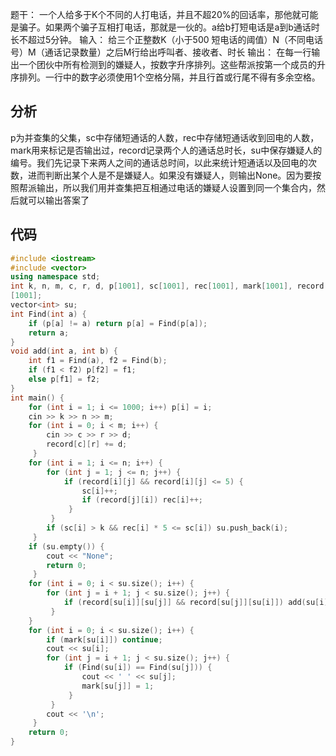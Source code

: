题干：
一个人给多于K个不同的人打电话，并且不超20%的回话率，那他就可能是骗子。如果两个骗子互相打电话，那就是一伙的。a给b打短电话是a到b通话时长不超过5分钟。
输入：
给三个正整数K（小于500 短电话的阈值）N（不同电话号）M（通话记录数量）之后M行给出呼叫者、接收者、时长
输出：
在每⼀⾏输出⼀个团伙中所有检测到的嫌疑⼈，按数字升序排列。这些帮派按第⼀个成员的升序排列。⼀⾏中的数字必须使⽤1个空格分隔，并且⾏⾸或⾏尾不得有多余空格。
## 分析
p为并查集的⽗集，sc中存储短通话的⼈数，rec中存储短通话收到回电的⼈数，mark⽤来标记是否输出过，record记录两个⼈的通话总时长，su中保存嫌疑⼈的编号。我们先记录下来两⼈之间的通话总时间，以此来统计短通话以及回电的次数，进⽽判断出某个⼈是不是嫌疑⼈。如果没有嫌疑⼈，则输出None。因为要按照帮派输出，所以我们⽤并查集把互相通过电话的嫌疑⼈设置到同⼀个集合内，然后就可以输出答案了
## 代码
```cpp
#include <iostream>
#include <vector>
using namespace std;
int k, n, m, c, r, d, p[1001], sc[1001], rec[1001], mark[1001], record[1001]
[1001];
vector<int> su;
int Find(int a) {
    if (p[a] != a) return p[a] = Find(p[a]);
    return a;
}
void add(int a, int b) {
    int f1 = Find(a), f2 = Find(b);
    if (f1 < f2) p[f2] = f1;
    else p[f1] = f2;
}
int main() {
    for (int i = 1; i <= 1000; i++) p[i] = i;
    cin >> k >> n >> m;
    for (int i = 0; i < m; i++) {
        cin >> c >> r >> d;
        record[c][r] += d;
     }
    for (int i = 1; i <= n; i++) {
        for (int j = 1; j <= n; j++) {
            if (record[i][j] && record[i][j] <= 5) {
                sc[i]++;
                if (record[j][i]) rec[i]++;
             }
         }
        if (sc[i] > k && rec[i] * 5 <= sc[i]) su.push_back(i);
     }
    if (su.empty()) {
        cout << "None";
        return 0;
     }
    for (int i = 0; i < su.size(); i++) {
        for (int j = i + 1; j < su.size(); j++) {
            if (record[su[i]][su[j]] && record[su[j]][su[i]]) add(su[i], su[j]);
         }
    }
    for (int i = 0; i < su.size(); i++) {
        if (mark[su[i]]) continue;
        cout << su[i];
        for (int j = i + 1; j < su.size(); j++) {
            if (Find(su[i]) == Find(su[j])) {
                cout << ' ' << su[j];
                mark[su[j]] = 1;
             }
         }
        cout << '\n';
     }
    return 0;
}

```